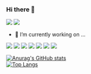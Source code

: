 ### Hi there 👋
<a href="https://www.linkedin.com/in/pedro-s-pinto-2a6368bb/"><img src="https://img.shields.io/badge/LinkedIn-0077B5?style=for-the-badge&logo=linkedin&logoColor=white"></a>
<a href="https://www.hackerrank.com/pedro_shiroma_p1"><img src="https://img.shields.io/badge/-Hackerrank-2EC866?style=for-the-badge&logo=HackerRank&logoColor=white"></a>

- 🔭 I’m currently working on ...

<img src="https://img.shields.io/badge/HTML5-E34F26?style=for-the-badge&logo=html5&logoColor=white"> <img src="https://img.shields.io/badge/CSS3-1572B6?style=for-the-badge&logo=css3&logoColor=white"> <img src="https://img.shields.io/badge/JavaScript-323330?style=for-the-badge&logo=javascript&logoColor=F7DF1E"> <img src="https://img.shields.io/badge/Node.js-43853D?style=for-the-badge&logo=node.js&logoColor=white"> <img src="https://img.shields.io/badge/Express.js-404D59?style=for-the-badge"> <img src="https://img.shields.io/badge/MySQL-005C84?style=for-the-badge&logo=mysql&logoColor=white"> <img src="https://img.shields.io/badge/React-20232A?style=for-the-badge&logo=react&logoColor=61DAFB">

[![Anurag's GitHub stats](https://github-readme-stats.vercel.app/api?username=pedrosp06&theme=dracula)](https://github.com/anuraghazra/github-readme-stats)<br>
[![Top Langs](https://github-readme-stats.vercel.app/api/top-langs/?username=pedrosp06&layout=compact&theme=dracula)](https://github.com/anuraghazra/github-readme-stats)
<!--
**pedrosp06/pedrosp06** is a ✨ _special_ ✨ repository because its `README.md` (this file) appears on your GitHub profile.

Here are some ideas to get you started:

- 🔭 I’m currently working on ...
- 🌱 I’m currently learning ...
- 👯 I’m looking to collaborate on ...
- 🤔 I’m looking for help with ...
- 💬 Ask me about ...
- 📫 How to reach me: ...
- 😄 Pronouns: ...
- ⚡ Fun fact: ...
-->
